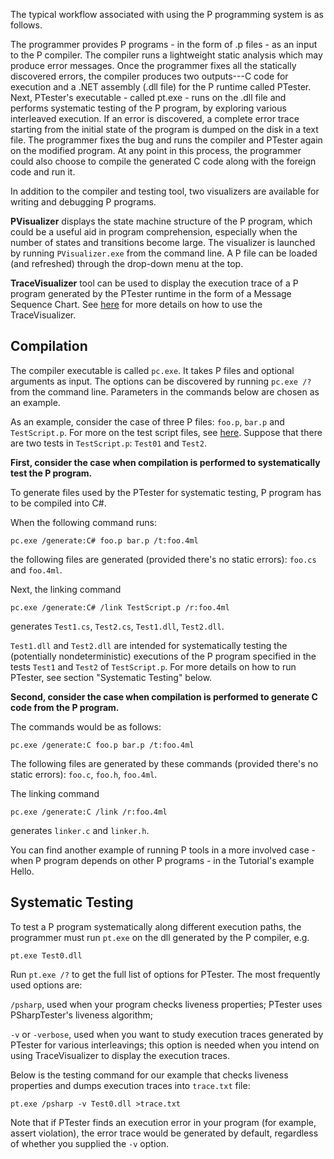 The typical workflow associated with using the P programming system is as follows.

The programmer provides P programs - in the form of .p files - as an input to the P compiler.
The compiler runs a lightweight static analysis which may produce
error messages.
Once the programmer fixes all the statically discovered errors, the compiler
produces two outputs---C code for execution and a .NET assembly (.dll file) for the P runtime called PTester.
Next, PTester's executable - called pt.exe - runs on the .dll file and performs systematic testing of the P program, by exploring various interleaved execution.
If an error is discovered, a complete error trace starting from the initial 
state of the program is dumped on the disk in a text file.
The programmer fixes the bug and runs the compiler and PTester again on the modified 
program.
At any point in this process, the programmer could also choose to compile the 
generated C code along with the foreign code and run it. 

In addition to the compiler and testing tool, two visualizers are available for writing and debugging P programs.

**PVisualizer** displays the state machine structure of the P program, which could be a useful aid in program comprehension, especially when
the number of states and transitions become large.
The visualizer is launched by running `PVisualizer.exe` from the command line.
A P file can be loaded (and refreshed) through the drop-down menu at the top.

**TraceVisualizer** tool can be used to display the execution trace of a 
P program generated by the PTester runtime in the form of a Message Sequence Chart. 
See [here](https://github.com/p-org/TraceVisualizer) for more details on how to use the TraceVisualizer.

## Compilation
The compiler executable is called `pc.exe`.
It takes P files and optional arguments as input.
The options can be discovered by running `pc.exe /?` from the command line.
Parameters in the commands below are chosen as an example.

As an example, consider the case of three P files: `foo.p`, `bar.p` and `TestScript.p`.
For more on the test script files, see [here](https://github.com/p-org/P/wiki/Test-Script-Files).
Suppose that there are two tests in `TestScript.p`: `Test01` and `Test2`.

**First, consider the case when compilation is performed to systematically test the P program.**

To generate files used by the PTester for systematic testing, P program has to be compiled into C#.

When the following command runs:

`pc.exe /generate:C# foo.p bar.p /t:foo.4ml`

the following files are generated (provided there's no static errors): `foo.cs` and
 `foo.4ml`.

Next, the linking command

`pc.exe /generate:C# /link TestScript.p /r:foo.4ml`

generates `Test1.cs`, `Test2.cs`, `Test1.dll`, `Test2.dll`. 

`Test1.dll` and `Test2.dll` are intended for systematically testing the 
(potentially nondeterministic) executions of the P program specified in the tests
`Test1` and `Test2` of `TestScript.p`. For more details on how to run PTester, see 
section "Systematic Testing" below.

**Second, consider the case when compilation is performed to generate C code from the P program.**

The commands would be as follows:

`pc.exe /generate:C foo.p bar.p /t:foo.4ml`

The following files are generated by these commands (provided there's no static errors): `foo.c`, `foo.h`,
 `foo.4ml`.

The linking command

`pc.exe /generate:C /link /r:foo.4ml`

generates `linker.c` and `linker.h`. 

You can find another example of running P tools in a more involved case - when P program depends on other P programs - in the Tutorial's example Hello.

## Systematic Testing
To test a P program systematically along different execution paths, the programmer
must run `pt.exe` on the dll generated by the P compiler, e.g.

`pt.exe Test0.dll`

Run `pt.exe /?` to get the full list of options for PTester.
The most frequently used options are:

 `/psharp`, used when your program checks liveness properties; PTester uses PSharpTester's liveness algorithm;

 `-v` or `-verbose`, used when you want to study execution traces generated by PTester for various interleavings; this option is needed when you intend on using TraceVisualizer to display the execution traces.

Below is the testing command for our example that checks liveness properties and dumps execution traces into `trace.txt` file:

`pt.exe /psharp -v Test0.dll >trace.txt`

Note that if PTester finds an execution error in your program (for example, assert violation), the error trace would be generated by default, regardless of whether you supplied the `-v` option.


  